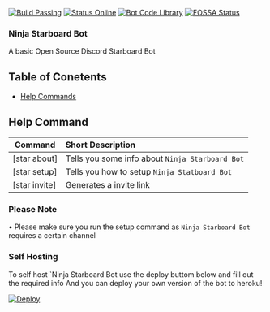 [![Build Passing](https://img.shields.io/badge/build-Passing%20-green.svg?style=flat)](https://github.com/GrimDesignsFiveM/NinjaBot2.0/) [![Status Online](https://img.shields.io/badge/status-Online%20-brightgreen.svg?style=flat)](https://github.com/GrimDesignsFiveM/NinjaBot2.0/) [![Bot Code Library](https://img.shields.io/badge/code-discord.js-yellowgreen.svg)](https://discord.js.org/#/) [![FOSSA Status](https://app.fossa.io/api/projects/git%2Bgithub.com%2FGrimDesignsFiveM%2FNinjaBot2.0.svg?type=shield)](https://app.fossa.io/projects/git%2Bgithub.com%2FGrimDesignsFiveM%2FNinjaBot2.0?ref=badge_shield)


### Ninja Starboard Bot
A basic Open Source Discord Starboard Bot

## Table of Conetents
- [Help Commands](#help)

<a name="help"></a>
## Help Command

| Command           | Short Description      |
| ----------------- |:---------------------- |
| [star about]  | Tells you some info about `Ninja Starboard Bot`|
| [star setup] | Tells you how to setup `Ninja Statboard Bot`  |
| [star invite] | Generates a invite link |

### Please Note
•  Please make sure you run the setup command as `Ninja Starboard Bot` requires a certain channel

### Self Hosting
To self host `Ninja Starboard Bot use the deploy buttom below and fill out the required info
And you can deploy your own version of the bot to heroku!

<a href="https://heroku.com/deploy?template=https://github.com/GrimDesignsFiveM/Ninja-Starboard-Bot">
  <img src="https://www.herokucdn.com/deploy/button.svg" alt="Deploy">
</a>
